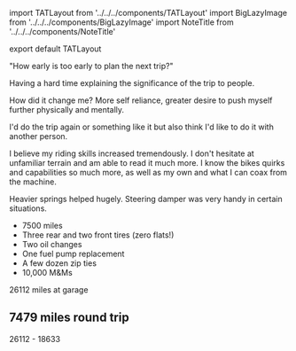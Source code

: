 import TATLayout from '../../../components/TATLayout'
import BigLazyImage from '../../../components/BigLazyImage'
import NoteTitle from '../../../components/NoteTitle'

export default TATLayout

<NoteTitle title="Afterlife" />

"How early is too early to plan the next trip?"

Having a hard time explaining the significance of the trip to people.

How did it change me? More self reliance, greater desire to push myself further physically and mentally.

I'd do the trip again or something like it but also think I'd like to do it with another person.

I believe my riding skills increased tremendously. I don't hesitate at unfamiliar terrain and am able to read it much more. I know the bikes quirks and capabilities so much more, as well as my own and what I can coax from the machine.

Heavier springs helped hugely. Steering damper was very handy in certain situations.

- 7500 miles
- Three rear and two front tires (zero flats!)
- Two oil changes
- One fuel pump replacement
- A few dozen zip ties
- 10,000 M&Ms

26112 miles at garage

## **7479 miles round trip**

26112 - 18633
